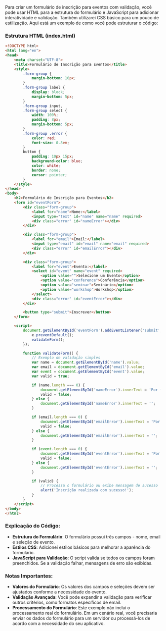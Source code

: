 Para criar um formulário de inscrição para eventos com validação, você pode usar HTML para a estrutura do formulário e JavaScript para adicionar interatividade e validação. Também utilizarei CSS básico para um pouco de estilização. Aqui está um exemplo de como você pode estruturar o código:

### Estrutura HTML (index.html)

```html
<!DOCTYPE html>
<html lang="en">
<head>
    <meta charset="UTF-8">
    <title>Formulário de Inscrição para Eventos</title>
    <style>
        .form-group {
            margin-bottom: 10px;
        }
        .form-group label {
            display: block;
            margin-bottom: 5px;
        }
        .form-group input,
        .form-group select {
            width: 100%;
            padding: 8px;
            margin-bottom: 5px;
        }
        .form-group .error {
            color: red;
            font-size: 0.8em;
        }
        button {
            padding: 10px 15px;
            background-color: blue;
            color: white;
            border: none;
            cursor: pointer;
        }
    </style>
</head>
<body>
    <h2>Formulário de Inscrição para Eventos</h2>
    <form id="eventForm">
        <div class="form-group">
            <label for="name">Nome:</label>
            <input type="text" id="name" name="name" required>
            <div class="error" id="nameError"></div>
        </div>

        <div class="form-group">
            <label for="email">Email:</label>
            <input type="email" id="email" name="email" required>
            <div class="error" id="emailError"></div>
        </div>

        <div class="form-group">
            <label for="event">Evento:</label>
            <select id="event" name="event" required>
                <option value="">Selecione um Evento</option>
                <option value="conference">Conferência</option>
                <option value="seminar">Seminário</option>
                <option value="workshop">Workshop</option>
            </select>
            <div class="error" id="eventError"></div>
        </div>

        <button type="submit">Inscrever</button>
    </form>

    <script>
        document.getElementById('eventForm').addEventListener('submit', function(e) {
            e.preventDefault();
            validateForm();
        });

        function validateForm() {
            // Exemplo de validação simples
            var name = document.getElementById('name').value;
            var email = document.getElementById('email').value;
            var event = document.getElementById('event').value;
            var valid = true;

            if (name.length === 0) {
                document.getElementById('nameError').innerText = 'Por favor, insira seu nome.';
                valid = false;
            } else {
                document.getElementById('nameError').innerText = '';
            }

            if (email.length === 0) {
                document.getElementById('emailError').innerText = 'Por favor, insira seu email.';
                valid = false;
            } else {
                document.getElementById('emailError').innerText = '';
            }

            if (event.length === 0) {
                document.getElementById('eventError').innerText = 'Por favor, selecione um evento.';
                valid = false;
            } else {
                document.getElementById('eventError').innerText = '';
            }

            if (valid) {
                // Processa o formulário ou exibe mensagem de sucesso
                alert('Inscrição realizada com sucesso!');
            }
        }
    </script>
</body>
</html>
```

### Explicação do Código:

- **Estrutura do Formulário**: O formulário possui três campos - nome, email e seleção de evento.
- **Estilos CSS**: Adicionei estilos básicos para melhorar a aparência do formulário.
- **JavaScript para Validação**: O script valida se todos os campos foram preenchidos. Se a validação falhar, mensagens de erro são exibidas.

### Notas Importantes:

- **Valores do Formulário**: Os valores dos campos e seleções devem ser ajustados conforme a necessidade do evento.
- **Validação Avançada**: Você pode expandir a validação para verificar outros critérios, como formatos específicos de email.
- **Processamento do Formulário**: Este exemplo não inclui o processamento real do formulário. Em um cenário real, você precisaria enviar os dados do formulário para um servidor ou processá-los de acordo com a necessidade do seu aplicativo.